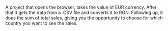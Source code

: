 A project that opens the browser, takes the value of EUR currency. 
After that it gets the data from a .CSV file and converts it to RON. 
Following up, it does the sum of total sales, giving you the opportunity to choose for which country you want to see the sales. 
